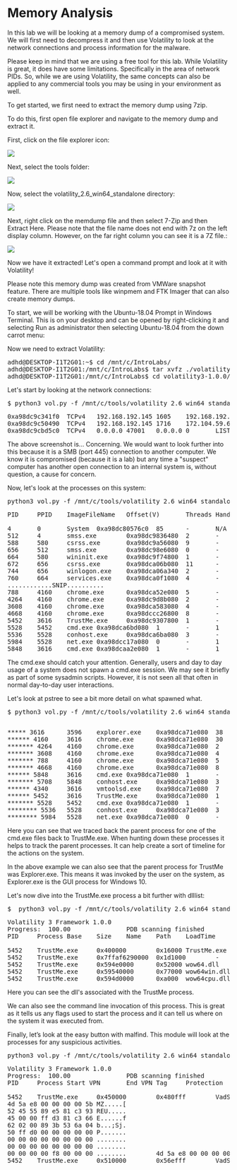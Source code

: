 
# Memory Analysis

In this lab we will be looking at a memory dump of a compromised system.  We will first need to decompress it and then use Volatility to look at the network connections and process information for the malware.

Please keep in mind that we are using a free tool for this lab.  While Volatility is great, it does have some limitations.  Specifically in the area of network PIDs.  So, while we are using Volatility, the same concepts can also be applied to any commercial tools you may be using in your environment as well.

To get started, we first need to extract the memory dump using 7zip.

To do this, first open file explorer and navigate to the memory dump and extract it.

First, click on the file explorer icon:

![](attachments/Clipboard_2020-12-09-14-10-04.png)

Next, select the tools folder:

![](attachments/Clipboard_2020-12-09-14-10-53.png)

Now, select the volatility_2.6_win64_standalone directory:

![](attachments/Clipboard_2020-12-09-14-11-23.png)

Next, right click on the memdump file and then select 7-Zip and then Extract Here.  Please note that the file name does not end with 7z on the left display column.  However, on the far right column you can see it is a 7Z file.:

![](attachments/Clipboard_2020-12-09-14-12-09.png)

Now we have it extracted!  Let's open a command prompt and look at it with Volatility!

Please note this memory dump was created from VMWare snapshot feature. There are multiple tools like winpmem and FTK Imager that can also create memory dumps.

To start, we will be working with the Ubuntu-18.04 Prompt in Windows Terminal.   This is on your desktop and can be opened by right-clicking it and selecting Run as administrator then selecting Ubuntu-18.04 from the down carrot menu:

Now we need to extract Volatility:

<pre>
adhd@DESKTOP-I1T2G01:~$ cd /mnt/c/IntroLabs/
adhd@DESKTOP-I1T2G01:/mnt/c/IntroLabs$ tar xvfz ./volatility3-1.0.0.tar.gz
adhd@DESKTOP-I1T2G01:/mnt/c/IntroLabs$ cd volatility3-1.0.0/
</pre>

Let's start by looking at the network connections:

<pre>
$ python3 vol.py -f /mnt/c/tools/volatility_2.6_win64_standalone/memdump.vmem windows.netscan
</pre>


<pre>
0xa98dc9c341f0  TCPv4   192.168.192.145 1605    192.168.192.146 445     ESTABLISHED     4       System  2020-11-30 17:44:38.000000
0xa98dc9c50490  TCPv4   192.168.192.145 1716    172.104.59.60   4444    CLOSED  5452    TrustMe.exe     2020-11-30 20:46:30.000000
0xa98dc9cbd5c0  TCPv4   0.0.0.0 47001   0.0.0.0 0       LISTENING       4       System  2020-11-30 17:42:35.000000
</pre>

The above screenshot is... Concerning. We would want to look further into this because it is a SMB (port 445) connection to another computer. We know it is compromised (because it is a lab) but any time a "suspect" computer has another open connection to an internal system is, without question, a cause for concern.

Now, let's look at the processes on this system:

<pre>
python3 vol.py -f /mnt/c/tools/volatility_2.6_win64_standalone/memdump.vmem windows.pslist
</pre>
<pre>
PID     PPID    ImageFileName   Offset(V)       Threads Handles SessionId       Wow64   CreateTime      ExitTime        File output

4       0       System  0xa98dc80576c0  85      -       N/A     False   2020-11-30 17:40:26.000000      N/A     Disabled
512     4       smss.exe        0xa98dc9836480  2       -       N/A     False   2020-11-30 17:40:26.000000      N/A     Disabled
588     580     csrss.exe       0xa98dc9a56080  9       -       0       False   2020-11-30 17:40:27.000000      N/A     Disabled
656     512     smss.exe        0xa98dc98e6080  0       -       1       False   2020-11-30 17:40:27.000000      2020-11-30 17:40:27.000000      Disabled
664     580     wininit.exe     0xa98dc9f74800  1       -       0       False   2020-11-30 17:40:27.000000      N/A     Disabled
672     656     csrss.exe       0xa98dca06b080  11      -       1       False   2020-11-30 17:40:27.000000      N/A     Disabled
744     656     winlogon.exe    0xa98dca06a340  2       -       1       False   2020-11-30 17:40:27.000000      N/A     Disabled
760     664     services.exe    0xa98dca0f1080  4       -       0       False   2020-11-30 17:40:27.000000      N/A     Disabled
............SNIP..........
788     4160    chrome.exe      0xa98dca52e080  5       -       1       False   2020-11-30 17:42:42.000000      N/A     Disabled
4264    4160    chrome.exe      0xa98dc9d8b080  2       -       1       False   2020-11-30 17:42:43.000000      N/A     Disabled
3608    4160    chrome.exe      0xa98dca583080  4       -       1       False   2020-11-30 17:42:43.000000      N/A     Disabled
4668    4160    chrome.exe      0xa98dccc26800  8       -       1       False   2020-11-30 17:43:02.000000      N/A     Disabled
5452    3616    TrustMe.exe     0xa98dc9307800  1       -       1       True    2020-11-30 17:43:17.000000      N/A     Disabled
5528    5452    cmd.exe 0xa98dca6bd080  1       -       1       True    2020-11-30 17:43:27.000000      N/A     Disabled
5536    5528    conhost.exe     0xa98dca6ba080  3       -       1       False   2020-11-30 17:43:27.000000      N/A     Disabled
5984    5528    net.exe 0xa98dcc17a080  0       -       1       True    2020-11-30 17:44:38.000000      2020-11-30 17:44:38.000000      Disabled
5848    3616    cmd.exe 0xa98dcaa2e080  1       -       1       False   2020-11-30 17:54:17.000000      N/A     Disabled
</pre>
The cmd.exe should catch your attention. Generally, users and day to day usage of a system does not spawn a cmd.exe session. We may see it briefly as part of some sysadmin scripts. However, it is not seen all that often in normal day-to-day user interactions.

Let's look at pstree to see a bit more detail on what spawned what.

<pre>
$ python3 vol.py -f /mnt/c/tools/volatility_2.6_win64_standalone/memdump.vmem windows.pstree
</pre>

<pre>

***** 3616      3596    explorer.exe    0xa98dca71e080  38      -       1       False   2020-11-30 17:41:11.000000      N/A
****** 4160     3616    chrome.exe      0xa98dca71e080  30      -       1       False   2020-11-30 17:42:39.000000      N/A
******* 4264    4160    chrome.exe      0xa98dca71e080  2       -       1       False   2020-11-30 17:42:43.000000      N/A
******* 3608    4160    chrome.exe      0xa98dca71e080  4       -       1       False   2020-11-30 17:42:43.000000      N/A
******* 788     4160    chrome.exe      0xa98dca71e080  5       -       1       False   2020-11-30 17:42:42.000000      N/A
******* 4668    4160    chrome.exe      0xa98dca71e080  8       -       1       False   2020-11-30 17:43:02.000000      N/A
****** 5848     3616    cmd.exe 0xa98dca71e080  1       -       1       False   2020-11-30 17:54:17.000000      N/A
******* 5708    5848    conhost.exe     0xa98dca71e080  3       -       1       False   2020-11-30 17:54:17.000000      N/A
****** 4340     3616    vmtoolsd.exe    0xa98dca71e080  7       -       1       False   2020-11-30 17:41:27.000000      N/A
****** 5452     3616    TrustMe.exe     0xa98dca71e080  1       -       1       True    2020-11-30 17:43:17.000000      N/A
******* 5528    5452    cmd.exe 0xa98dca71e080  1       -       1       True    2020-11-30 17:43:27.000000      N/A
******** 5536   5528    conhost.exe     0xa98dca71e080  3       -       1       False   2020-11-30 17:43:27.000000      N/A
******** 5984   5528    net.exe 0xa98dca71e080  0       -       1       True    2020-11-30 17:44:38.000000      2020-11-30 17:44:38.000000
</pre>

Here you can see that we traced back the parent process for one of the cmd.exe files back to TrustMe.exe. When hunting down these processes it helps to track the parent processes. It can help create a sort of timeline for the actions on the system.

In the above example we can also see that the parent process for TrustMe was Explorer.exe. This means it was invoked by the user on the system, as Explorer.exe is the GUI process for Windows 10.

Let's now dive into the TrustMe.exe process a bit further with dlllist:

<pre>
$  python3 vol.py -f /mnt/c/tools/volatility_2.6_win64_standalone/memdump.vmem dlllist --pid 5452
</pre>

<pre>
Volatility 3 Framework 1.0.0
Progress:  100.00               PDB scanning finished
PID     Process Base    Size    Name    Path    LoadTime        File output

5452    TrustMe.exe     0x400000        0x16000 TrustMe.exe     C:\Users\Sec504\Downloads\TrustMe.exe   2020-11-30 17:43:17.000000      Disabled
5452    TrustMe.exe     0x7ffaf6290000  0x1d1000        -       -       2020-11-30 17:43:17.000000      Disabled
5452    TrustMe.exe     0x594e0000      0x52000 wow64.dll       C:\Windows\System32\wow64.dll   2020-11-30 17:43:17.000000      Disabled
5452    TrustMe.exe     0x59540000      0x77000 wow64win.dll    C:\Windows\System32\wow64win.dll        2020-11-30 17:43:17.000000      Disabled
5452    TrustMe.exe     0x594d0000      0xa000  wow64cpu.dll    C:\Windows\System32\wow64cpu.dll        2020-11-30 17:43:17.000000      Disabled
</pre>

Here you can see the dll's associated with the TrustMe process.

We can also see the command line invocation of this process. This is great as it tells us any flags used to start the process and it can tell us where on the system it was executed from.

Finally, let’s look at the easy button with malfind.  This module will look at the processes for any suspicious activities. 

<pre>
python3 vol.py -f /mnt/c/tools/volatility_2.6_win64_standalone/memdump.vmem windows.malfind.Malfind
</pre>
<pre>
Volatility 3 Framework 1.0.0
Progress:  100.00               PDB scanning finished
PID     Process Start VPN       End VPN Tag     Protection      CommitCharge    PrivateMemory   File output     Hexdump Disasm

5452    TrustMe.exe     0x450000        0x480fff        VadS    PAGE_EXECUTE_READWRITE  49      1       Disabled
4d 5a e8 00 00 00 00 5b MZ.....[
52 45 55 89 e5 81 c3 93 REU.....
45 00 00 ff d3 81 c3 66 E......f
62 02 00 89 3b 53 6a 04 b...;Sj.
50 ff d0 00 00 00 00 00 P.......
00 00 00 00 00 00 00 00 ........
00 00 00 00 00 00 00 00 ........
00 00 00 00 f8 00 00 00 ........        4d 5a e8 00 00 00 00 5b 52 45 55 89 e5 81 c3 93 45 00 00 ff d3 81 c3 66 62 02 00 89 3b 53 6a 04 50 ff d0 00 00 00 00 00 00 00 00 00 00 00 00 00 00 00 00 00 00 00 00 00 00 00 00 00 f8 00 00 00
5452    TrustMe.exe     0x510000        0x56efff        VadS    PAGE_EXECUTE_READWRITE  95      1       Disabled

</pre>


